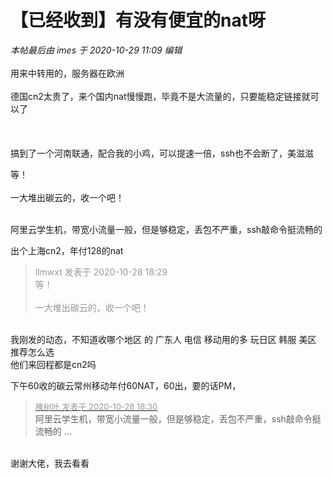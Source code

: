 # 【已经收到】有没有便宜的nat呀


<i class="pstatus"> 本帖最后由 imes 于 2020-10-29 11:09 编辑 </i><br />
<br />
用来中转用的，服务器在欧洲<br />
<br />
德国cn2太贵了，来个国内nat慢慢跑，毕竟不是大流量的，只要能稳定链接就可以了<br />
<br />
<br />
<br />
搞到了一个河南联通，配合我的小鸡，可以提速一倍，ssh也不会断了，美滋滋

等！<br />
<br />
一大堆出碳云的，收一个吧！<br />
<br />
<img src="static/image/smiley/default/lol.gif" smilieid="12" border="0" alt="" /><img src="static/image/smiley/default/lol.gif" smilieid="12" border="0" alt="" /><img src="static/image/smiley/default/lol.gif" smilieid="12" border="0" alt="" />

阿里云学生机，带宽小流量一般，但是够稳定，丢包不严重，ssh敲命令挺流畅的

出个上海cn2，年付128的nat<img id="aimg_Go0X2" onclick="zoom(this, this.src, 0, 0, 0)" class="zoom" src="https://cdn.jsdelivr.net/gh/hishis/forum-master/public/images/patch.gif" onmouseover="img_onmouseoverfunc(this)" onload="thumbImg(this)" border="0" alt="" />

<div class="quote"><blockquote><font color="#999999">llmwxt 发表于 2020-10-28 18:29</font><br />
<font color="#999999">等！<br />
<br />
一大堆出碳云的，收一个吧！</font></blockquote></div><br />
我刚发的动态，不知道收哪个地区 的 广东人 电信 移动用的多 玩日区 韩服 美区 推荐怎么选 <br />
他们来回程都是cn2吗

下午60收的碳云常州移动年付60NAT，60出，要的话PM，<img src="static/image/smiley/default/lol.gif" smilieid="12" border="0" alt="" />

<div class="quote"><blockquote><font size="2"><a href="https://www.hostloc.com/forum.php?mod=redirect&amp;goto=findpost&amp;pid=9365508&amp;ptid=759510" target="_blank"><font color="#999999">橡树叶 发表于 2020-10-28 18:30</font></a></font><br />
阿里云学生机，带宽小流量一般，但是够稳定，丢包不严重，ssh敲命令挺流畅的 ...</blockquote></div><br />
谢谢大佬，我去看看

